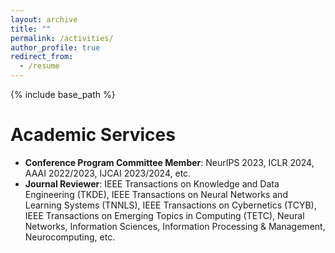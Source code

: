 ```yaml
---
layout: archive
title: ""
permalink: /activities/
author_profile: true
redirect_from:
  - /resume
---
```


{% include base_path %}

Academic Services
======
* __Conference Program Committee Member__: NeurIPS 2023, ICLR 2024, AAAI 2022/2023, IJCAI 2023/2024, etc.
* __Journal Reviewer__: IEEE Transactions on Knowledge and Data Engineering (TKDE), IEEE Transactions on Neural Networks and Learning Systems (TNNLS), IEEE Transactions on Cybernetics (TCYB), IEEE Transactions on Emerging Topics in Computing (TETC), Neural Networks, Information Sciences, Information Processing & Management, Neurocomputing, etc.
